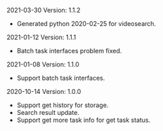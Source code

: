 2021-03-30 Version: 1.1.2
- Generated python 2020-02-25 for videosearch.

2021-01-12 Version: 1.1.1
- Batch task interfaces problem fixed.

2021-01-08 Version: 1.1.0
- Support batch task interfaces.

2020-10-14 Version: 1.0.0
- Support get history for storage.
- Search result update.
- Support get more task info for get task status. 

